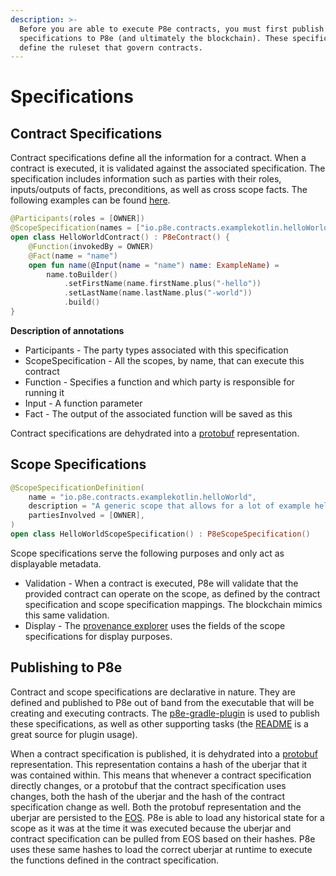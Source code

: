 ```yaml
---
description: >-
  Before you are able to execute P8e contracts, you must first publish
  specifications to P8e (and ultimately the blockchain). These specifications
  define the ruleset that govern contracts.
---
```


# Specifications

## Contract Specifications

Contract specifications define all the information for a contract. When a contract is executed, it is validated against the associated specification. The specification includes information such as parties with their roles, inputs/outputs of facts, preconditions, as well as cross scope facts. The following examples can be found [here](https://github.com/provenance-io/p8e-gradle-plugin/tree/main/example-kotlin).

```kotlin
@Participants(roles = [OWNER])
@ScopeSpecification(names = ["io.p8e.contracts.examplekotlin.helloWorld"])
open class HelloWorldContract() : P8eContract() {
    @Function(invokedBy = OWNER)
    @Fact(name = "name")
    open fun name(@Input(name = "name") name: ExampleName) =
        name.toBuilder()
            .setFirstName(name.firstName.plus("-hello"))
            .setLastName(name.lastName.plus("-world"))
            .build()
}
```

**Description of annotations**

* Participants - The party types associated with this specification
* ScopeSpecification - All the scopes, by name, that can execute this contract
* Function - Specifies a function and which party is responsible for running it
* Input - A function parameter
* Fact - The output of the associated function will be saved as this

Contract specifications are dehydrated into a [protobuf](https://github.com/provenance-io/p8e/blob/main/p8e-proto-internal/src/main/proto/p8e/contract_spec.proto) representation. 

## Scope Specifications

```kotlin
@ScopeSpecificationDefinition(
    name = "io.p8e.contracts.examplekotlin.helloWorld",
    description = "A generic scope that allows for a lot of example hello world contracts.",
    partiesInvolved = [OWNER],
)
open class HelloWorldScopeSpecification() : P8eScopeSpecification()

```

Scope specifications serve the following purposes and only act as displayable metadata.

* Validation - When a contract is executed, P8e will validate that the provided contract can operate on the scope, as defined by the contract specification and scope specification mappings. The blockchain mimics this same validation.
* Display - The [provenance explorer](https://explorer.provenance.io/dashboard) uses the fields of the scope specifications for display purposes.

## Publishing to P8e

Contract and scope specifications are declarative in nature. They are defined and published to P8e out of band from the executable that will be creating and executing contracts. The [p8e-gradle-plugin](https://github.com/provenance-io/p8e-gradle-plugin)  is used to publish these specifications, as well as other supporting tasks \(the [README](https://github.com/provenance-io/p8e-gradle-plugin/blob/main/README.md) is a great source for plugin usage\).

When a contract specification is published, it is dehydrated into a [protobuf](https://github.com/provenance-io/p8e/blob/main/p8e-proto-internal/src/main/proto/p8e/contract_spec.proto) representation. This representation contains a hash of the uberjar that it was contained within. This means that whenever a contract specification directly changes, or a protobuf that the contract specification uses changes, both the hash of the uberjar and the hash of the contract specification change as well. Both the protobuf representation and the uberjar are persisted to the [EOS](../overview/encrypted-object-store/). P8e is able to load any historical state for a scope as it was at the time it was executed because the uberjar and contract specification can be pulled from EOS based on their hashes. P8e uses these same hashes to load the correct uberjar at runtime to execute the functions defined in the contract specification.

